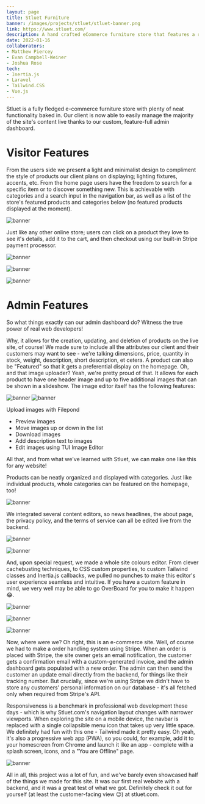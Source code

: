 ```yaml
---
layout: page
title: Stluet Furniture
banner: /images/projects/stluet/stluet-banner.png
link: https://www.stluet.com/
description: A hand crafted eCommerce furniture store that features a robust admin control panel for customization and of both the site and it's products
date: 2022-01-16
collaborators: 
- Matthew Piercey
- Evan Campbell-Weiner
- Joshua Rose
tech:
- Inertia.js
- Laravel
- Tailwind.CSS
- Vue.js
---
```


Stluet is a fully fledged e-commerce furniture store with plenty of neat functionality baked in. Our client is now able to easily manage the majority of the site's content live thanks to our custom, feature-full admin dashboard.

# Visitor Features

From the users side we present a light and minimalist design to compliment the style of products our client plans on displaying; lighting fixtures, accents, etc.  From the home page users have the freedom to search for a specific item or to discover something new.  This is achievable with categories and a search input in the navigation bar, as well as a list of the store's featured products and categories below (no featured products displayed at the moment).

![banner](/images/projects/stluet/stluet-home.png "Clean simple home page design")

Just like any other online store; users can click on a product they love to see it's details, add it to the cart, and then checkout using our built-in Stripe payment processor.


![banner](/images/projects/stluet/stluet-product.png "Individual product details")

![banner](/images/projects/stluet/stluet-cart.png "Shopping cart")

![banner](/images/projects/stluet/stluet-payment.png "Payment Processing")

# Admin Features

So what things exactly can our admin dashboard do? Witness the true power of real web developers!

Why, it allows for the creation, updating, and deletion of products on the live site, of course! We made sure to include all the attributes our client and their customers may want to see - we're talking dimensions, price, quantity in stock, weight, description, short description, et cetera. A product can also be "Featured" so that it gets a preferential display on the homepage. Oh, and that image uploader? Yeah, we're pretty proud of that. It allows for each product to have one header image and up to five additional images that can be shown in a slideshow.
The image editor itself has the following features:

![banner](/images/projects/stluet/stluet-edit-product.png "Creating/editing a product")
![banner](/images/projects/stluet/stluet-edit-productimg.png "Editing images")

Upload images with Filepond

- Preview images
- Move images up or down in the list
- Download images
- Add description text to images
- Edit images using TUI Image Editor


All that, and from what we've learned with Stluet, we can make one like this for any website!

Products can be neatly organized and displayed with categories. Just like individual products, whole categories can be featured on the homepage, too!

![banner](/images/projects/stluet/stluet-edit-category.png "Editing categories")

We integrated several content editors, so news headlines, the about page, the privacy policy, and the terms of service can all be edited live from the backend.

![banner](/images/projects/stluet/stluet-edit-aboutpage.png "Editing about page")

![banner](/images/projects/stluet/stluet-edit-news.png "Editing news reel")

And, upon special request, we made a whole site colours editor. From clever cachebusting techniques, to CSS custom properties, to custom Tailwind classes and Inertia.js callbacks, we pulled no punches to make this editor's user experience seamless and intuitive. If you have a custom feature in mind, we very well may be able to go OverBoard for you to make it happen 😂.

![banner](/images/projects/stluet/stluet-edit-colours1.png "Editing colours")

![banner](/images/projects/stluet/stluet-edit-colours2.png "Editing colours")

![banner](/images/projects/stluet/stluet-edit-colours3.png "Editing colours")

Now, where were we? Oh right, this is an e-commerce site. Well, of course we had to make a order handling system using Stripe. When an order is placed with Stripe, the site owner gets an email notification, the customer gets a confirmation email with a custom-generated invoice, and the admin dashboard gets populated with a new order. The admin can then send the customer an update email directly from the backend, for things like their tracking number.
But crucially, since we're using Stripe we didn't have to store any customers' personal information on our database - it's all fetched only when required from Stripe's API.

Responsiveness is a benchmark in professional web development these days - which is why Stluet.com's navigation layout changes with narrower viewports.  When exploring the site on a mobile device, the navbar is replaced with a single collapsible menu icon that takes up very little space. We definitely had fun with this one - Tailwind made it pretty easy.
Oh yeah, it's also a progressive web app (PWA), so you could, for example, add it to your homescreen from Chrome and launch it like an app - complete with a splash screen, icons, and a "You are Offline" page.

![banner](/images/projects/stluet/stluet-mobile.png "Mobile version")

All in all, this project was a lot of fun, and we've barely even showcased half of the things we made for this site. It was our first real website with a backend, and it was a great test of what we got. Definitely check it out for yourself (at least the customer-facing view 😉) at stluet.com.


